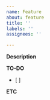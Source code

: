 ```yaml
---
name: Feature
about: feature
title: ''
labels: ''
assignees: ''

---
```


**Description**


**TO-DO**
- [ ] 

**ETC**
